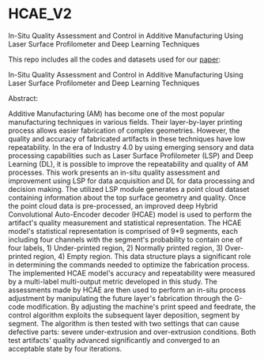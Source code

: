# HCAE_V2
In-Situ Quality Assessment and Control in Additive Manufacturing Using Laser Surface Profilometer and Deep Learning Techniques

This repo includes all the codes and datasets used for our [paper](https://www.researchsquare.com/article/rs-2129511/v4): 

In-Situ Quality Assessment and Control in Additive Manufacturing Using Laser Surface Profilometer and Deep Learning Techniques

Abstract: 

Additive Manufacturing (AM) has become one of the most popular manufacturing techniques in various fields. Their layer-by-layer printing process allows easier fabrication of complex geometries. However, the quality and accuracy of fabricated artifacts in these techniques have low repeatability. In the era of Industry 4.0 by using emerging sensory and data processing capabilities such as Laser Surface Profilometer (LSP) and Deep Learning (DL), it is possible to improve the repeatability and quality of AM processes. This work presents an in-situ quality assessment and improvement using LSP for data acquisition and DL for data processing and decision making. The utilized LSP module generates a point cloud dataset containing information about the top surface geometry and quality. Once the point cloud data is pre-processed, an improved deep Hybrid Convolutional Auto-Encoder decoder (HCAE) model is used to perform the artifact's quality measurement and statistical representation. The HCAE model's statistical representation is comprised of 9*9 segments, each including four channels with the segment's probability to contain one of four labels, 1) Under-printed region, 2) Normally printed region, 3) Over-printed region, 4) Empty region. This data structure plays a significant role in determining the commands needed to optimize the fabrication process. The implemented HCAE model's accuracy and repeatability were measured by a multi-label multi-output metric developed in this study. The assessments made by HCAE are then used to perform an in-situ process adjustment by manipulating the future layer's fabrication through the G-code modification. By adjusting the machine's print speed and feedrate, the control algorithm exploits the subsequent layer deposition, segment by segment. The algorithm is then tested with two settings that can cause defective parts: severe under-extrusion and over-extrusion conditions. Both test artifacts' quality advanced significantly and converged to an acceptable state by four iterations.

